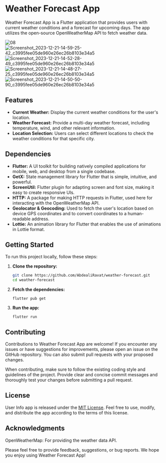 # Weather Forecast App

Weather Forecast App is a Flutter application that provides users with current weather conditions and a forecast for upcoming days. The app utilizes the open-source OpenWeatherMap API to fetch weather data.

![08](https://github.com/AbdealiRavat/weather-forecast/assets/71277590/bedad5d5-774b-4d72-89de-29a901d72a51)   ![Screenshot_2023-12-21-14-59-25-42_c3995fee05de960e26ec26b8103e34a5](https://github.com/AbdealiRavat/weather-forecast/assets/71277590/d609185e-5661-4e4c-8bdf-bf5f0e1f489e) ![Screenshot_2023-12-21-14-52-28-49_c3995fee05de960e26ec26b8103e34a5](https://github.com/AbdealiRavat/weather-forecast/assets/71277590/10f4b18e-18ec-4308-9e5d-157eb66bec38) ![Screenshot_2023-12-21-14-48-27-25_c3995fee05de960e26ec26b8103e34a5](https://github.com/AbdealiRavat/weather-forecast/assets/71277590/58a9e487-cfa0-498e-9d00-24eb68017c2a) ![Screenshot_2023-12-21-14-50-50-90_c3995fee05de960e26ec26b8103e34a5](https://github.com/AbdealiRavat/weather-forecast/assets/71277590/14f9c6d6-cbe5-4d33-ae78-4e08d0fc7193)



## Features

- **Current Weather:** Display the current weather conditions for the user's location.
- **Weather Forecast:** Provide a multi-day weather forecast, including temperature, wind, and other relevant information.
- **Location Selection:** Users can select different locations to check the weather conditions for that specific city.

## Dependencies

- **Flutter:** A UI toolkit for building natively compiled applications for mobile, web, and desktop from a single codebase.
- **GetX:** State management library for Flutter that is simple, intuitive, and powerful.
- **ScreenUtil:** Flutter plugin for adapting screen and font size, making it easy to create responsive UIs.
- **HTTP:** A package for making HTTP requests in Flutter, used here for interacting with the OpenWeatherMap API.
- **Geolocator & Geocoding:** Used to fetch the user's location based on device GPS coordinates and to convert coordinates to a human-readable address.
- **Lottie:** An animation library for Flutter that enables the use of animations in Lottie format.


## Getting Started

To run this project locally, follow these steps:

1. **Clone the repository:**
   ```bash
   git clone https://github.com/AbdealiRavat/weather-forecast.git
   cd weather-forecast

2. **Fetch the dependencies:**
   ```
   flutter pub get
   ```
   
3. **Run the app:**
    
   ```
   flutter run
   ```

## Contributing

Contributions to Weather Forecast App are welcome! If you encounter any issues or have suggestions for improvements, please open an issue on the GitHub repository. You can also submit pull requests with your proposed changes.

When contributing, make sure to follow the existing coding style and guidelines of the project. Provide clear and concise commit messages and thoroughly test your changes before submitting a pull request.

## License

User Info app is released under the [MIT License](https://opensource.org/licenses/MIT). Feel free to use, modify, and distribute the app according to the terms of this license.

## Acknowledgments
OpenWeatherMap: For providing the weather data API.

Please feel free to provide feedback, suggestions, or bug reports. We hope you enjoy using Weather Forecast App!
